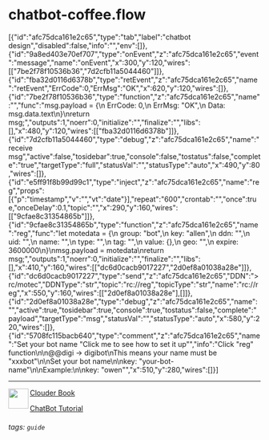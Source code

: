 chatbot-coffee.flow
===

[{"id":"afc75dca161e2c65","type":"tab","label":"chatbot design","disabled":false,"info":"","env":[]},{"id":"9a8ed403e70ef707","type":"onEvent","z":"afc75dca161e2c65","event":"message","name":"onEvent","x":300,"y":120,"wires":[["7be2f78f10536b36","7d2cfb11a5044460"]]},{"id":"fba32d0116d6378b","type":"retEvent","z":"afc75dca161e2c65","name":"retEvent","ErrCode":0,"ErrMsg":"OK","x":620,"y":120,"wires":[]},{"id":"7be2f78f10536b36","type":"function","z":"afc75dca161e2c65","name":"","func":"msg.payload = {\n    ErrCode: 0,\n    ErrMsg: \"OK\",\n    Data: msg.data.text\n}\nreturn msg;","outputs":1,"noerr":0,"initialize":"","finalize":"","libs":[],"x":480,"y":120,"wires":[["fba32d0116d6378b"]]},{"id":"7d2cfb11a5044460","type":"debug","z":"afc75dca161e2c65","name":"receive msg","active":false,"tosidebar":true,"console":false,"tostatus":false,"complete":"true","targetType":"full","statusVal":"","statusType":"auto","x":490,"y":80,"wires":[]},{"id":"e5ff91f8b99d99c1","type":"inject","z":"afc75dca161e2c65","name":"reg","props":[{"p":"timestamp","v":"","vt":"date"}],"repeat":"600","crontab":"","once":true,"onceDelay":0.1,"topic":"","x":290,"y":160,"wires":[["9cfae8c31354865b"]]},{"id":"9cfae8c31354865b","type":"function","z":"afc75dca161e2c65","name":"reg","func":"let motedata = {\n    group: \"bot\",\n    key: \"allen\",\n    ddn: \"\",\n    uid: \"\",\n    name: \"\",\n    type: \"\",\n    tag: \"\",\n    value: {},\n    geo: \"\",\n    expire: 3600000\n}\nmsg.payload = motedata\nreturn msg;","outputs":1,"noerr":0,"initialize":"","finalize":"","libs":[],"x":410,"y":160,"wires":[["dc6d0cacb9017227","2d0ef8a01038a28e"]]},{"id":"dc6d0cacb9017227","type":"send","z":"afc75dca161e2c65","DDN":">rc/motec","DDNType":"str","topic":"rc://reg","topicType":"str","name":"rc://reg","x":550,"y":160,"wires":[["2d0ef8a01038a28e"],[]]},{"id":"2d0ef8a01038a28e","type":"debug","z":"afc75dca161e2c65","name":"","active":true,"tosidebar":true,"console":true,"tostatus":false,"complete":"payload","targetType":"msg","statusVal":"","statusType":"auto","x":580,"y":220,"wires":[]},{"id":"5708fc115bacb640","type":"comment","z":"afc75dca161e2c65","name":"Set your bot name \"Click me to see how to set it up\"","info":"Click \"reg\" function\n\n@@digi -> digibot\nThis means your name must be \"xxxbot\"\n\nSet your bot name\n\nkey: \"your-bot-name\"\n\nExample:\n\nkey: \"owen\"","x":510,"y":280,"wires":[]}]

---
<img align="left" height="40" src="https://m3.ypcloud.com/cms/jdi_cards_clouder_cms_6eae937bb7.png"> [Clouder Book](https://md.ypcloud.com/s/olcCfqYfn)

[ChatBot Tutorial](https://md.ypcloud.com/s/hMS7Xoi1i)
###### tags: `guide`